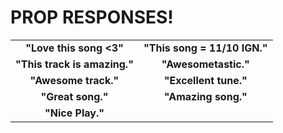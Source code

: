 PROP RESPONSES!
===============
| | |
|:---------------------------------------------------:|:---------------------------------------------------:|
|**"Love this song <3"**|**"This song = 11/10 IGN."**|
|**"This track is amazing."**|**"Awesometastic."**|
|**"Awesome track."**|**"Excellent tune."**|
|**"Great song."**|**"Amazing song."**|
|**"Nice Play."**|
